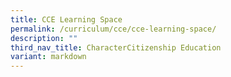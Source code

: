 ```yaml
---
title: CCE Learning Space
permalink: /curriculum/cce/cce-learning-space/
description: ""
third_nav_title: CharacterCitizenship Education
variant: markdown
---
```

